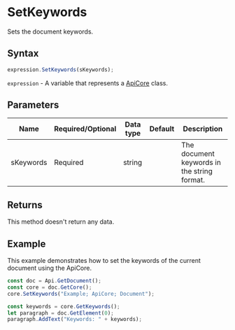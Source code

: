 # SetKeywords

Sets the document keywords.

## Syntax

```javascript
expression.SetKeywords(sKeywords);
```

`expression` - A variable that represents a [ApiCore](../ApiCore.md) class.

## Parameters

| **Name** | **Required/Optional** | **Data type** | **Default** | **Description** |
| ------------- | ------------- | ------------- | ------------- | ------------- |
| sKeywords | Required | string |  | The document keywords in the string format. |

## Returns

This method doesn't return any data.

## Example

This example demonstrates how to set the keywords of the current document using the ApiCore.

```javascript editor-docx
const doc = Api.GetDocument();
const core = doc.GetCore();
core.SetKeywords("Example; ApiCore; Document");

const keywords = core.GetKeywords();
let paragraph = doc.GetElement(0);
paragraph.AddText("Keywords: " + keywords);

```
